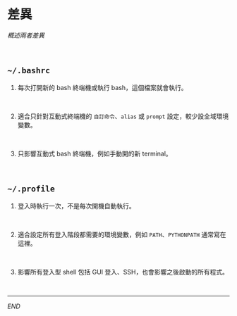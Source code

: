 # 差異

_概述兩者差異_

<br>

## `~/.bashrc`

1. 每次打開新的 bash 終端機或執行 bash，這個檔案就會執行。

<br>

2. 適合只針對互動式終端機的 `自訂命令`、`alias` 或 `prompt` 設定，較少設全域環境變數。

<br>

3. 只影響互動式 bash 終端機，例如手動開的新 terminal。

<br>

## `~/.profile`

1. 登入時執行一次，不是每次開機自動執行。

<br>

2. 適合設定所有登入階段都需要的環境變數，例如 `PATH`、`PYTHONPATH` 通常寫在這裡。

<br>

3. 影響所有登入型 shell 包括 GUI 登入、SSH，也會影響之後啟動的所有程式。

<br>

___

_END_